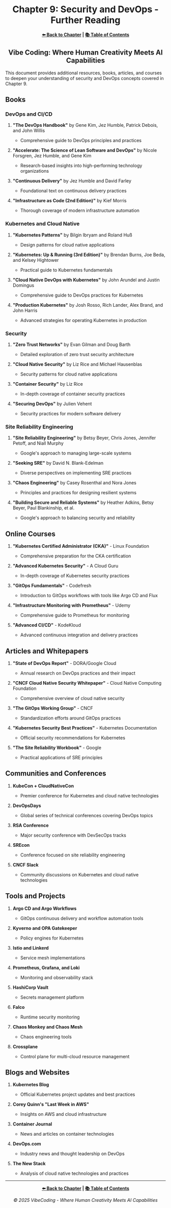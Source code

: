 <div align="center">

# Chapter 9: Security and DevOps - Further Reading

</div>

<div align="center">

**[⬅️ Back to Chapter](../Chapter_09_Main.md) | [📚 Table of Contents](../../README.md)**

</div>

<div align="center">

## Vibe Coding: Where Human Creativity Meets AI Capabilities

</div>

This document provides additional resources, books, articles, and courses to deepen your understanding of security and DevOps concepts covered in Chapter 9.

## Books

### DevOps and CI/CD

1. **"The DevOps Handbook"** by Gene Kim, Jez Humble, Patrick Debois, and John Willis
   - Comprehensive guide to DevOps principles and practices

2. **"Accelerate: The Science of Lean Software and DevOps"** by Nicole Forsgren, Jez Humble, and Gene Kim
   - Research-based insights into high-performing technology organizations

3. **"Continuous Delivery"** by Jez Humble and David Farley
   - Foundational text on continuous delivery practices

4. **"Infrastructure as Code (2nd Edition)"** by Kief Morris
   - Thorough coverage of modern infrastructure automation

### Kubernetes and Cloud Native

1. **"Kubernetes Patterns"** by Bilgin Ibryam and Roland Huß
   - Design patterns for cloud native applications

2. **"Kubernetes: Up & Running (3rd Edition)"** by Brendan Burns, Joe Beda, and Kelsey Hightower
   - Practical guide to Kubernetes fundamentals

3. **"Cloud Native DevOps with Kubernetes"** by John Arundel and Justin Domingus
   - Comprehensive guide to DevOps practices for Kubernetes

4. **"Production Kubernetes"** by Josh Rosso, Rich Lander, Alex Brand, and John Harris
   - Advanced strategies for operating Kubernetes in production

### Security

1. **"Zero Trust Networks"** by Evan Gilman and Doug Barth
   - Detailed exploration of zero trust security architecture

2. **"Cloud Native Security"** by Liz Rice and Michael Hausenblas
   - Security patterns for cloud native applications

3. **"Container Security"** by Liz Rice
   - In-depth coverage of container security practices

4. **"Securing DevOps"** by Julien Vehent
   - Security practices for modern software delivery

### Site Reliability Engineering

1. **"Site Reliability Engineering"** by Betsy Beyer, Chris Jones, Jennifer Petoff, and Niall Murphy
   - Google's approach to managing large-scale systems

2. **"Seeking SRE"** by David N. Blank-Edelman
   - Diverse perspectives on implementing SRE practices

3. **"Chaos Engineering"** by Casey Rosenthal and Nora Jones
   - Principles and practices for designing resilient systems

4. **"Building Secure and Reliable Systems"** by Heather Adkins, Betsy Beyer, Paul Blankinship, et al.
   - Google's approach to balancing security and reliability

## Online Courses

1. **"Kubernetes Certified Administrator (CKA)"** - Linux Foundation
   - Comprehensive preparation for the CKA certification

2. **"Advanced Kubernetes Security"** - A Cloud Guru
   - In-depth coverage of Kubernetes security practices

3. **"GitOps Fundamentals"** - Codefresh
   - Introduction to GitOps workflows with tools like Argo CD and Flux

4. **"Infrastructure Monitoring with Prometheus"** - Udemy
   - Comprehensive guide to Prometheus for monitoring

5. **"Advanced CI/CD"** - KodeKloud
   - Advanced continuous integration and delivery practices

## Articles and Whitepapers

1. **"State of DevOps Report"** - DORA/Google Cloud
   - Annual research on DevOps practices and their impact

2. **"CNCF Cloud Native Security Whitepaper"** - Cloud Native Computing Foundation
   - Comprehensive overview of cloud native security

3. **"The GitOps Working Group"** - CNCF
   - Standardization efforts around GitOps practices

4. **"Kubernetes Security Best Practices"** - Kubernetes Documentation
   - Official security recommendations for Kubernetes

5. **"The Site Reliability Workbook"** - Google
   - Practical applications of SRE principles

## Communities and Conferences

1. **KubeCon + CloudNativeCon**
   - Premier conference for Kubernetes and cloud native technologies

2. **DevOpsDays**
   - Global series of technical conferences covering DevOps topics

3. **RSA Conference**
   - Major security conference with DevSecOps tracks

4. **SREcon**
   - Conference focused on site reliability engineering

5. **CNCF Slack**
   - Community discussions on Kubernetes and cloud native technologies

## Tools and Projects

1. **Argo CD and Argo Workflows**
   - GitOps continuous delivery and workflow automation tools

2. **Kyverno and OPA Gatekeeper**
   - Policy engines for Kubernetes

3. **Istio and Linkerd**
   - Service mesh implementations

4. **Prometheus, Grafana, and Loki**
   - Monitoring and observability stack

5. **HashiCorp Vault**
   - Secrets management platform

6. **Falco**
   - Runtime security monitoring

7. **Chaos Monkey and Chaos Mesh**
   - Chaos engineering tools

8. **Crossplane**
   - Control plane for multi-cloud resource management

## Blogs and Websites

1. **Kubernetes Blog**
   - Official Kubernetes project updates and best practices

2. **Corey Quinn's "Last Week in AWS"**
   - Insights on AWS and cloud infrastructure

3. **Container Journal**
   - News and articles on container technologies

4. **DevOps.com**
   - Industry news and thought leadership on DevOps

5. **The New Stack**
   - Analysis of cloud native technologies and practices

---

<div align="center">

**[⬅️ Back to Chapter](../Chapter_09_Main.md) | [📚 Table of Contents](../../README.md)**

</div>

<div align="center">

*© 2025 VibeCoding - Where Human Creativity Meets AI Capabilities*

</div>
